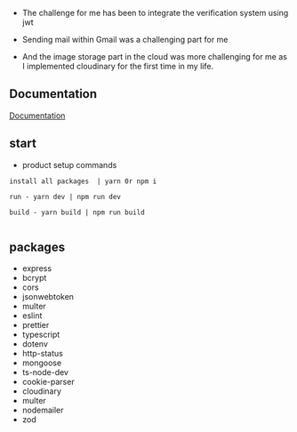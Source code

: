 - The challenge for me has been to integrate the verification system using jwt

- Sending mail within Gmail was a challenging part for me

- And the image storage part in the cloud was more challenging for me as I implemented cloudinary for the first time in my life.

## Documentation

[Documentation](https://documenter.getpostman.com/view/20648889/2s9YJXakSK)

## start

- product setup commands

```
install all packages  | yarn 0r npm i

run - yarn dev | npm run dev

build - yarn build | npm run build


```

## packages

- express
- bcrypt
- cors
- jsonwebtoken
- multer
- eslint
- prettier
- typescript
- dotenv
- http-status
- mongoose
- ts-node-dev
- cookie-parser
- cloudinary
- multer
- nodemailer
- zod
